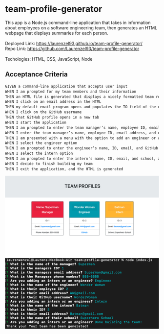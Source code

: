 # team-profile-generator
This app is a Node.js command-line application that takes in information about employees on a software engineering team, then generates an HTML webpage that displays summaries for each person. <br>
<br>
Deployed Link: https://laurenzel93.github.io/team-profile-generator/ <br>
Repo Link: https://github.com/Laurenzel93/team-profile-generator <br>
<br>
Techologies: HTML, CSS, JavaScript, Node<br>

## Acceptance Criteria
```md
GIVEN a command-line application that accepts user input
WHEN I am prompted for my team members and their information
THEN an HTML file is generated that displays a nicely formatted team roster based on user input
WHEN I click on an email address in the HTML
THEN my default email program opens and populates the TO field of the email with the address
WHEN I click on the GitHub username
THEN that GitHub profile opens in a new tab
WHEN I start the application
THEN I am prompted to enter the team manager’s name, employee ID, email address, and office number
WHEN I enter the team manager’s name, employee ID, email address, and office number
THEN I am presented with a menu with the option to add an engineer or an intern or to finish building my team
WHEN I select the engineer option
THEN I am prompted to enter the engineer’s name, ID, email, and GitHub username, and I am taken back to the menu
WHEN I select the intern option
THEN I am prompted to enter the intern’s name, ID, email, and school, and I am taken back to the menu
WHEN I decide to finish building my team
THEN I exit the application, and the HTML is generated
```

![Screenshot](assets/team-profile-generator1.png)
![Screenshot](assets/team-profile-generator2.png)